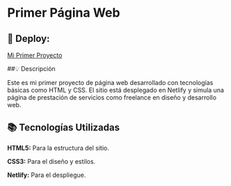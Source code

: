 # Primer Página Web

## 🔧 Deploy:

[Mi Primer Proyecto](http://proyecto1tacos.netlify.app/ "Mi Primer Proyecto")

##💡 Descripción

Este es mi primer proyecto de página web desarrollado con tecnologías básicas como HTML y CSS. El sitio está desplegado en Netlify y simula una página de prestación de servicios como freelance en diseño y desarrollo web.

## 📚 Tecnologías Utilizadas

**HTML5:** Para la estructura del sitio.

**CSS3:** Para el diseño y estilos.

**Netlify:** Para el despliegue.


